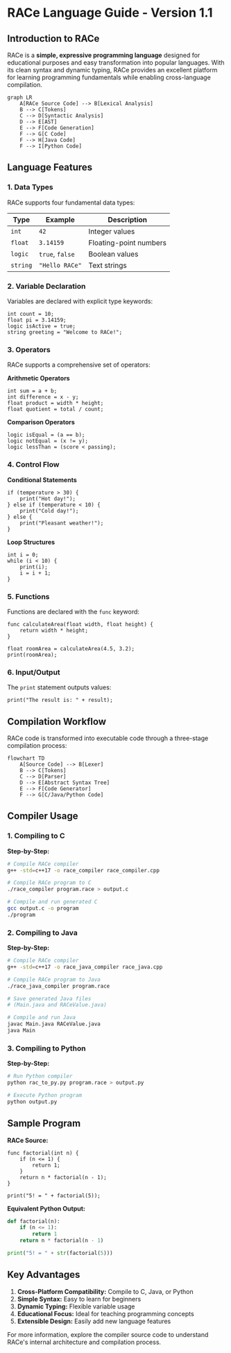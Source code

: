 # RACe Language Guide - Version 1.1

## Introduction to RACe
RACe is a **simple, expressive programming language** designed for educational purposes and easy transformation into popular languages. With its clean syntax and dynamic typing, RACe provides an excellent platform for learning programming fundamentals while enabling cross-language compilation.

```mermaid
graph LR
    A[RACe Source Code] --> B[Lexical Analysis]
    B --> C[Tokens]
    C --> D[Syntactic Analysis]
    D --> E[AST]
    E --> F[Code Generation]
    F --> G[C Code]
    F --> H[Java Code]
    F --> I[Python Code]
```

## Language Features

### 1. Data Types
RACe supports four fundamental data types:

| Type    | Example         | Description                |
|---------|-----------------|----------------------------|
| `int`   | `42`            | Integer values             |
| `float` | `3.14159`       | Floating-point numbers     |
| `logic` | `true`, `false` | Boolean values             |
| `string`| `"Hello RACe"`  | Text strings               |

### 2. Variable Declaration
Variables are declared with explicit type keywords:

```race
int count = 10;
float pi = 3.14159;
logic isActive = true;
string greeting = "Welcome to RACe!";
```

### 3. Operators
RACe supports a comprehensive set of operators:

**Arithmetic Operators**
```race
int sum = a + b;
int difference = x - y;
float product = width * height;
float quotient = total / count;
```

**Comparison Operators**
```race
logic isEqual = (a == b);
logic notEqual = (x != y);
logic lessThan = (score < passing);
```

### 4. Control Flow

**Conditional Statements**
```race
if (temperature > 30) {
    print("Hot day!");
} else if (temperature < 10) {
    print("Cold day!");
} else {
    print("Pleasant weather!");
}
```

**Loop Structures**
```race
int i = 0;
while (i < 10) {
    print(i);
    i = i + 1;
}
```

### 5. Functions
Functions are declared with the `func` keyword:

```race
func calculateArea(float width, float height) {
    return width * height;
}

float roomArea = calculateArea(4.5, 3.2);
print(roomArea);
```

### 6. Input/Output
The `print` statement outputs values:

```race
print("The result is: " + result);
```

## Compilation Workflow

RACe code is transformed into executable code through a three-stage compilation process:

```mermaid
flowchart TD
    A[Source Code] --> B[Lexer]
    B --> C[Tokens]
    C --> D[Parser]
    D --> E[Abstract Syntax Tree]
    E --> F[Code Generator]
    F --> G[C/Java/Python Code]
```

## Compiler Usage

### 1. Compiling to C

**Step-by-Step:**
```bash
# Compile RACe compiler
g++ -std=c++17 -o race_compiler race_compiler.cpp

# Compile RACe program to C
./race_compiler program.race > output.c

# Compile and run generated C
gcc output.c -o program
./program
```

### 2. Compiling to Java

**Step-by-Step:**
```bash
# Compile RACe compiler
g++ -std=c++17 -o race_java_compiler race_java.cpp

# Compile RACe program to Java
./race_java_compiler program.race

# Save generated Java files
# (Main.java and RACeValue.java)

# Compile and run Java
javac Main.java RACeValue.java
java Main
```

### 3. Compiling to Python

**Step-by-Step:**
```bash
# Run Python compiler
python rac_to_py.py program.race > output.py

# Execute Python program
python output.py
```

## Sample Program

**RACe Source:**
```race
func factorial(int n) {
    if (n <= 1) {
        return 1;
    }
    return n * factorial(n - 1);
}

print("5! = " + factorial(5));
```

**Equivalent Python Output:**
```python
def factorial(n):
    if (n <= 1):
        return 1
    return n * factorial(n - 1)

print("5! = " + str(factorial(5)))
```

## Key Advantages

1. **Cross-Platform Compatibility:** Compile to C, Java, or Python
2. **Simple Syntax:** Easy to learn for beginners
3. **Dynamic Typing:** Flexible variable usage
4. **Educational Focus:** Ideal for teaching programming concepts
5. **Extensible Design:** Easily add new language features

For more information, explore the compiler source code to understand RACe's internal architecture and compilation process.
